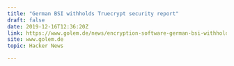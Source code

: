 ```yaml
---
title: "German BSI withholds Truecrypt security report"
draft: false
date: 2019-12-16T12:36:20Z
link: https://www.golem.de/news/encryption-software-german-bsi-withholds-truecrypt-security-report-1912-145552.html?utm_medium=RSS&utm_source=hune
site: www.golem.de
topic: Hacker News  

---
```

